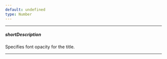 ```yaml
---
default: undefined
type: Number
---
```

---
##### shortDescription
Specifies font opacity for the title.

---
